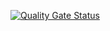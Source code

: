 
[![Quality Gate Status](https://sonarcloud.io/api/project_badges/measure?project=BigTimeLabs_zod-lingui&metric=alert_status)](https://sonarcloud.io/summary/new_code?id=BigTimeLabs_zod-lingui)

